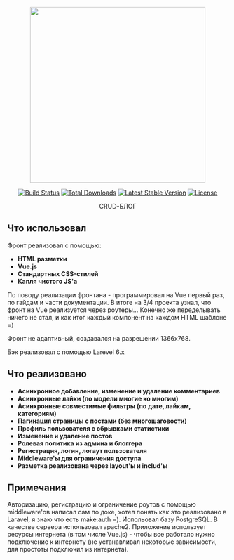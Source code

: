 <p align="center"><img src="https://res.cloudinary.com/dtfbvvkyp/image/upload/v1566331377/laravel-logolockup-cmyk-red.svg" width="400"></p>

<p align="center">
<a href="https://travis-ci.org/laravel/framework"><img src="https://travis-ci.org/laravel/framework.svg" alt="Build Status"></a>
<a href="https://packagist.org/packages/laravel/framework"><img src="https://poser.pugx.org/laravel/framework/d/total.svg" alt="Total Downloads"></a>
<a href="https://packagist.org/packages/laravel/framework"><img src="https://poser.pugx.org/laravel/framework/v/stable.svg" alt="Latest Stable Version"></a>
<a href="https://packagist.org/packages/laravel/framework"><img src="https://poser.pugx.org/laravel/framework/license.svg" alt="License"></a>
</p>

<p align="center"> CRUD-БЛОГ </p>

## Что использовал

Фронт реализовал с помощью:
- **HTML разметки**
- **Vue.js**
- **Стандартных CSS-стилей**
- **Капля чистого JS'а**

По поводу реализации фронтана - программировал на Vue первый раз, по гайдам и части документации. В итоге на 3/4 проекта узнал, что фронт на Vue реализуется через роутеры...
Конечно же переделывать ничего не стал, и как итог каждый компонент на каждом HTML шаблоне =)

Фронт не адаптивный, создавался на разрешении 1366х768.

Бэк реализовал с помощью Larevel 6.x

## Что реализовано


- **Асинхронное добавление, изменение и удаление комментариев**
- **Асинхронные лайки (по модели многие ко многим)**
- **Асинхронные совместимые фильтры (по дате, лайкам, категориям)**
- **Пагинация страницы с постами (без многошаговости)**
- **Профиль пользователя с обрывками статистики**
- **Изменение и удаление постов**
- **Ролевая политика из админа и блоггера**
- **Регистрация, логин, логаут пользователя**
- **Middleware'ы для ограничения доступа**
- **Разметка реализована через layout'ы и includ'ы**

## Примечания

Авторизацию, регистрацию и ограничение роутов с помощью middleware'ов написал сам по доке,
хотел понять как это реализовано в Laravel, я знаю что есть make:auth =).
Испольовал базу PostgreSQL. В качестве сервера использовал apache2. 
Приложение использует ресурсы интернета (в том числе Vue.js) - чтобы все работало
нужно подключение к интернету (не устанавливал некоторые зависимости, для простоты подключил из интернета).